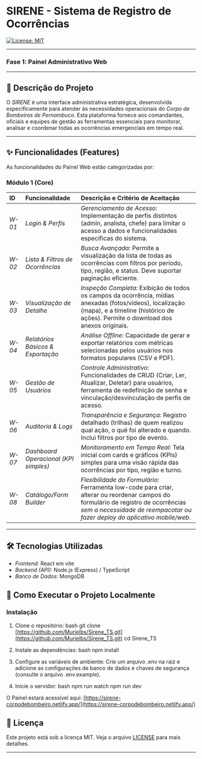 # SIRENE - Sistema de Registro de Ocorrências 

[![License: MIT](https://img.shields.io/badge/License-MIT-yellow.svg)](https://opensource.org/licenses/MIT)

---

### Fase 1: Painel Administrativo Web

---

## 📝 Descrição do Projeto

O *SIRENE* é uma interface administrativa estratégica, desenvolvida especificamente para atender às necessidades operacionais do *Corpo de Bombeiros de Pernambuco*. Esta plataforma fornece aos comandantes, oficiais e equipes de gestão as ferramentas essenciais para monitorar, analisar e coordenar todas as ocorrências emergenciais em tempo real.

---

## ✨ Funcionalidades (Features)

As funcionalidades do Painel Web estão categorizadas por:

### Módulo 1 (Core)

| ID | Funcionalidade | Descrição e Critério de Aceitação |
| :--- | :--- | :--- |
| *W-01* | *Login & Perfis* | *Gerenciamento de Acesso:* Implementação de perfis distintos (admin, analista, chefe) para limitar o acesso a dados e funcionalidades específicas do sistema. |
| *W-02* | *Lista & Filtros de Ocorrências* | *Busca Avançada:* Permite a visualização da lista de todas as ocorrências com filtros por período, tipo, região, e status. Deve suportar paginação eficiente. |
| *W-03* | *Visualização de Detalhe* | *Inspeção Completa:* Exibição de todos os campos da ocorrência, mídias anexadas (fotos/vídeos), localização (mapa), e a timeline (histórico de ações). Permite o download dos anexos originais. |
| *W-04* | *Relatórios Básicos & Exportação* | *Análise Offline:* Capacidade de gerar e exportar relatórios com métricas selecionadas pelos usuários nos formatos populares (CSV e PDF). |
| *W-05* | *Gestão de Usuários* | *Controle Administrativo:* Funcionalidades de CRUD (Criar, Ler, Atualizar, Deletar) para usuários, ferramenta de redefinição de senha e vinculação/desvinculação de perfis de acesso. |
| *W-06* | *Auditoria & Logs* | *Transparência e Segurança:* Registro detalhado (trilhas) de quem realizou qual ação, o quê foi alterado e quando. Inclui filtros por tipo de evento. |
| *W-07* | *Dashboard Operacional (KPI simples)* | *Monitoramento em Tempo Real:* Tela inicial com cards e gráficos (KPIs) simples para uma visão rápida das ocorrências por tipo, região e turno. |
| *W-08* | *Catálogo/Form Builder* | *Flexibilidade do Formulário:* Ferramenta low-code para criar, alterar ou reordenar campos do formulário de registro de ocorrências *sem a necessidade de reempacotar ou fazer deploy do aplicativo mobile/web*. |

---

## 🛠️ Tecnologias Utilizadas

* *Frontend:* React em vite
* *Backend (API):* Node.js (Express) / TypeScript
* *Banco de Dados:* MongoDB

## 🚀 Como Executar o Projeto Localmente

### Instalação

1.  Clone o repositório:
    bash
    git clone [https://github.com/Murielbs/Sirene_TS.git](https://github.com/Murielbs/Sirene_TS.git)
    cd Sirene_TS
    

2.  Instale as dependências:
    bash
    npm install
    

3.  Configure as variáveis de ambiente:
    Crie um arquivo .env na raiz e adicione as configurações de banco de dados e chaves de segurança (consulte o arquivo .env.example).

4.  Inicie o servidor:
    bash
    npm run watch
    npm run dev
    

O Painel estará acessível aqui: [https://sirene-corpodebombeiro.netlify.app/](https://sirene-corpodebombeiro.netlify.app/)


## 📄 Licença

Este projeto está sob a licença MIT. Veja o arquivo [LICENSE](LICENSE) para mais detalhes.

---
